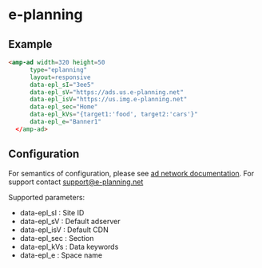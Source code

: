 <!---
Copyright 2016 The AMP HTML Authors. All Rights Reserved.

Licensed under the Apache License, Version 2.0 (the "License");
you may not use this file except in compliance with the License.
You may obtain a copy of the License at

      http://www.apache.org/licenses/LICENSE-2.0

Unless required by applicable law or agreed to in writing, software
distributed under the License is distributed on an "AS-IS" BASIS,
WITHOUT WARRANTIES OR CONDITIONS OF ANY KIND, either express or implied.
See the License for the specific language governing permissions and
limitations under the License.
-->

# e-planning


## Example

```html
<amp-ad width=320 height=50
      type="eplanning"
      layout=responsive
      data-epl_sI="3ee5"
      data-epl_sV="https://ads.us.e-planning.net"
      data-epl_isV="https://us.img.e-planning.net"
      data-epl_sec="Home"
      data-epl_kVs="{target1:'food', target2:'cars'}"
      data-epl_e="Banner1"
  </amp-ad>
```

## Configuration

For semantics of configuration, please see [ad network documentation](https://www.e-planning.net). For support contact support@e-planning.net

Supported parameters:

- data-epl_sI : Site ID
- data-epl_sV : Default adserver
- data-epl_isV : Default CDN
- data-epl_sec : Section
- data-epl_kVs : Data keywords
- data-epl_e : Space name
